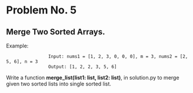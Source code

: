 # Problem No. 5

## Merge Two Sorted Arrays.

Example:  

                    Input: nums1 = [1, 2, 3, 0, 0, 0], m = 3, nums2 = [2, 5, 6], n = 3 
                    Output: [1, 2, 2, 3, 5, 6]

Write a function **merge_list(list1: list, list2: list)**, in solution.py to merge given two sorted lists into single sorted list. 

